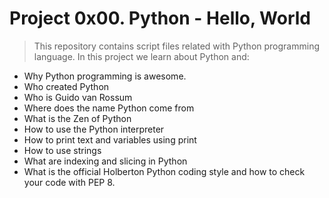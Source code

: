 # Project 0x00. Python - Hello, World
> This repository contains script files related with Python programming language.
In this project we learn about Python and:
+ Why Python programming is awesome.
+ Who created Python
+ Who is Guido van Rossum
+ Where does the name Python come from
+ What is the Zen of Python
+ How to use the Python interpreter
+ How to print text and variables using print
+ How to use strings
+ What are indexing and slicing in Python
+ What is the official Holberton Python coding style and how to check your code
with PEP 8.
